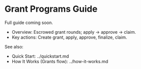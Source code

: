 # Grant Programs Guide

Full guide coming soon.

- Overview: Escrowed grant rounds; apply → approve → claim.
- Key actions: Create grant, apply, approve, finalize, claim.

See also:

- Quick Start: ../quickstart.md
- How It Works (Grants flow): ../how-it-works.md
